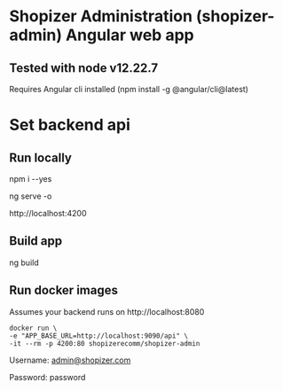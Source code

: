 # Shopizer Administration (shopizer-admin) Angular web app

## Tested with node v12.22.7

Requires Angular cli installed (npm install -g @angular/cli@latest)

# Set backend api



## Run locally

npm i --yes

ng serve -o

http://localhost:4200

## Build app
ng build 

## Run docker images

Assumes your backend runs on http://localhost:8080

```
docker run \
-e "APP_BASE_URL=http://localhost:9090/api" \
-it --rm -p 4200:80 shopizerecomm/shopizer-admin
```

Username: admin@shopizer.com

Password: password
